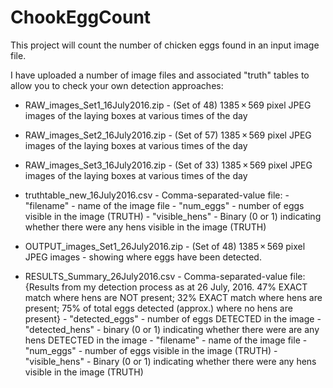 # ChookEggCount
This project will count the number of chicken eggs found in an input image file.

I have uploaded a number of image files and associated "truth" tables to allow you to check your own detection approaches:
- RAW_images_Set1_16July2016.zip - (Set of 48) 1385 × 569 pixel JPEG images of the laying boxes at various times of the day
- RAW_images_Set2_16July2016.zip - (Set of 57) 1385 × 569 pixel JPEG images of the laying boxes at various times of the day
- RAW_images_Set3_16July2016.zip - (Set of 33) 1385 × 569 pixel JPEG images of the laying boxes at various times of the day

- truthtable_new_16July2016.csv - Comma-separated-value file: 
          - "filename" - name of the image file
          - "num_eggs" - number of eggs visible in the image (TRUTH)
          - "visible_hens" - Binary (0 or 1) indicating whether there were any hens visible in the image (TRUTH)

- OUTPUT_images_Set1_26July2016.zip - (Set of 48) 1385 × 569 pixel JPEG images - showing where eggs have been detected.

- RESULTS_Summary_26July2016.csv - Comma-separated-value file: {Results from my detection process as at 26 July, 2016. 47% EXACT match where hens are NOT present; 32% EXACT match where hens are present; 75% of total eggs detected (approx.) where no hens are present}
          - "detected_eggs" - number of eggs DETECTED in the image
          - "detected_hens" - binary (0 or 1) indicating whether there were are any hens DETECTED in the image
          - "filename" - name of the image file
          - "num_eggs" - number of eggs visible in the image (TRUTH)
          - "visible_hens" - Binary (0 or 1) indicating whether there were any hens visible in the image (TRUTH)
